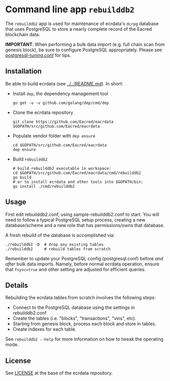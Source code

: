 # Command line app `rebuilddb2`

The `rebuilddb2` app is used for maintenance of ecrdata's `dcrpg` database that
uses PostgreSQL to store a nearly complete record of the Eacred blockchain data.

**IMPORTANT**: When performing a bulk data import (e.g. full chain scan from
genesis block), be sure to configure PostgreSQL appropriately.  Please see
[postgresql-tuning.conf](../../db/dcrpg/postgresql-tuning.conf) for tips.

## Installation

Be able to build ecrdata (see [../../README.md](../../README.md#build-from-source)). In short:

* Install `dep`, the dependency management tool

      go get -u -v github.com/golang/dep/cmd/dep

* Clone the ecrdata repository

      git clone https://github.com/Eacred/eacrdata $GOPATH/src/github.com/Eacred/eacrdata

* Populate vendor folder with `dep ensure`

      cd $GOPATH/src/github.com/Eacred/eacrdata
      dep ensure

* Build `rebuilddb2`

      # build rebuilddb2 executable in workspace:
      cd $GOPATH/src/github.com/Eacred/eacrdata/cmd/rebuilddb2
      go build
      # or to install ecrdata and other tools into $GOPATH/bin:
      go install ./cmd/rebuilddb2

## Usage

First edit rebuilddb2.conf, using sample-rebuilddb2.conf to start.  You will
need to follow a typical PostgreSQL setup process, creating a new
database/scheme and a new role that has permissions/owns that database.

A fresh rebuild of the database is accomplished via:

```
./rebuilddb2 -D  # drop any existing tables
./rebuilddb2     # rebuild tables from scratch
```

Remember to update your PostgreSQL config (postgresql.conf) before *and after*
bulk data imports. Namely, before normal ecrdata operation, ensure that
`fsync=true` and other setting are adjusted for efficient queries.

## Details

Rebuilding the ecrdata tables from scratch involves the following steps:

* Connect to the PostgreSQL database using the settings in rebuilddb2.conf
* Create the tables (i.e. "blocks", "transactions", "vins", etc).
* Starting from genesis block, process each block and store in tables.
* Create indexes for each table.

See `rebuilddb2 --help` for more information on how to tweak the operating mode.

## License

See [LICENSE](../../LICENSE) at the base of the ecrdata repository.
